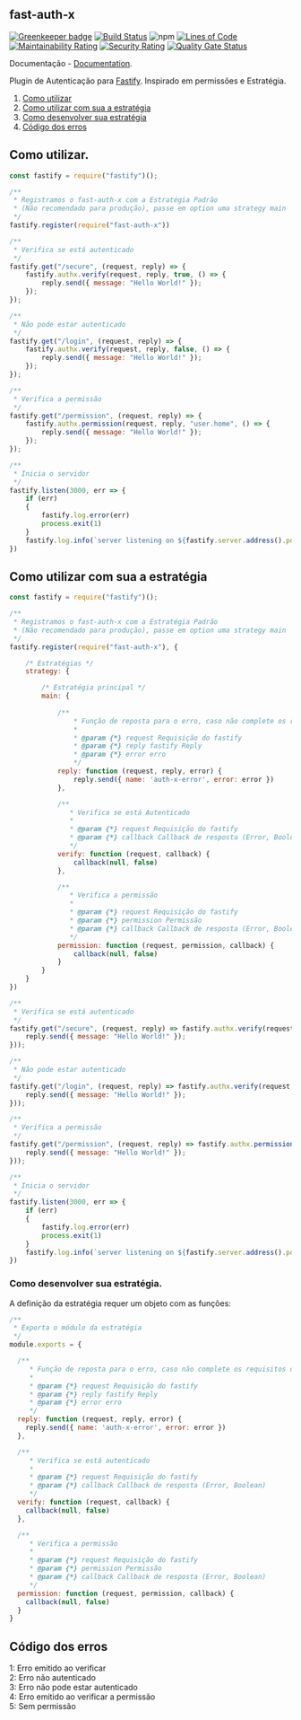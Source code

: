 ## fast-auth-x

[![Greenkeeper badge](https://badges.greenkeeper.io/GleisonMv/fast-auth-x.svg)](https://greenkeeper.io/)
[![Build Status](https://travis-ci.com/GleisonMv/fast-auth-x.svg?branch=master)](https://travis-ci.com/GleisonMv/fast-auth-x)
![npm](https://img.shields.io/npm/v/fast-auth-x.svg)
[![Lines of Code](https://sonarcloud.io/api/project_badges/measure?project=GleisonMv_fast-auth-x&metric=ncloc)](https://sonarcloud.io/dashboard?id=GleisonMv_fast-auth-x)
[![Maintainability Rating](https://sonarcloud.io/api/project_badges/measure?project=GleisonMv_fast-auth-x&metric=sqale_rating)](https://sonarcloud.io/dashboard?id=GleisonMv_fast-auth-x)
[![Security Rating](https://sonarcloud.io/api/project_badges/measure?project=GleisonMv_fast-auth-x&metric=security_rating)](https://sonarcloud.io/dashboard?id=GleisonMv_fast-auth-x)
[![Quality Gate Status](https://sonarcloud.io/api/project_badges/measure?project=GleisonMv_fast-auth-x&metric=alert_status)](https://sonarcloud.io/dashboard?id=GleisonMv_fast-auth-x)

Documentação - [Documentation](https://github.com/GleisonMv/fast-auth-x/blob/master/README.md).

Plugin de Autenticação para [Fastify](http://fastify.io/).
Inspirado em permissões e Estratégia.

1. [Como utilizar](#como-utilizar)
2. [Como utilizar com sua a estratégia](#como-utilizar-com-sua-a-estratégia)
3. [Como desenvolver sua estratégia](como-desenvolver-sua-estratégia)
4. [Código dos erros](#código-dos-erros)

## Como utilizar.

```javascript
const fastify = require("fastify")();

/**
 * Registramos o fast-auth-x com a Estratégia Padrão 
 * (Não recomendado para produção), passe em option uma strategy main
 */
fastify.register(require("fast-auth-x"))

/**
 * Verifica se está autenticado
 */
fastify.get("/secure", (request, reply) => {
    fastify.authx.verify(request, reply, true, () => {
        reply.send({ message: "Hello World!" });
    });
});

/**
 * Não pode estar autenticado
 */
fastify.get("/login", (request, reply) => {
    fastify.authx.verify(request, reply, false, () => {
        reply.send({ message: "Hello World!" });
    });
});

/**
 * Verifica a permissão
 */
fastify.get("/permission", (request, reply) => {
    fastify.authx.permission(request, reply, "user.home", () => {
        reply.send({ message: "Hello World!" });
    });
});

/**
 * Inicia o servidor
 */
fastify.listen(3000, err => {
    if (err)
    {
        fastify.log.error(err)
        process.exit(1)
    }
    fastify.log.info(`server listening on ${fastify.server.address().port}`)
})
```

## Como utilizar com sua a estratégia

```javascript
const fastify = require("fastify")();

/**
 * Registramos o fast-auth-x com a Estratégia Padrão 
 * (Não recomendado para produção), passe em option uma strategy main
 */
fastify.register(require("fast-auth-x"), {

    /* Estratégias */
    strategy: {

        /* Estratégia principal */
        main: {
            
            /**
                * Função de reposta para o erro, caso não complete os requisitos da funções abaixo
                *
                * @param {*} request Requisição do fastify
                * @param {*} reply fastify Reply
                * @param {*} error erro
                */
            reply: function (request, reply, error) {
                reply.send({ name: 'auth-x-error', error: error })
            },

            /**
               * Verifica se está Autenticado
               *
               * @param {*} request Requisição do fastify
               * @param {*} callback Callback de resposta (Error, Boolean)
               */
            verify: function (request, callback) {
                callback(null, false)
            },

            /**
               * Verifica a permissão
               *
               * @param {*} request Requisição do fastify
               * @param {*} permission Permissão
               * @param {*} callback Callback de resposta (Error, Boolean)
               */
            permission: function (request, permission, callback) {
                callback(null, false)
            }
        }
    }
})

/**
 * Verifica se está autenticado
 */
fastify.get("/secure", (request, reply) => fastify.authx.verify(request, reply, true, () => {
    reply.send({ message: "Hello World!" });
}));

/**
 * Não pode estar autenticado
 */
fastify.get("/login", (request, reply) => fastify.authx.verify(request, reply, false, () => {
    reply.send({ message: "Hello World!" });
}));

/**
 * Verifica a permissão
 */
fastify.get("/permission", (request, reply) => fastify.authx.permission(request, reply, "user.home", () => {
    reply.send({ message: "Hello World!" });
}));

/**
 * Inicia o servidor
 */
fastify.listen(3000, err => {
    if (err)
    {
        fastify.log.error(err)
        process.exit(1)
    }
    fastify.log.info(`server listening on ${fastify.server.address().port}`)
})
```

### Como desenvolver sua estratégia.

A definição da estratégia requer um objeto com as funções:
``` javascript
/**
 * Exporta o módulo da estratégia
 */
module.exports = {

  /**
     * Função de reposta para o erro, caso não complete os requisitos da funções abaixo
     *
     * @param {*} request Requisição do fastify
     * @param {*} reply fastify Reply
     * @param {*} error erro
     */
  reply: function (request, reply, error) {
    reply.send({ name: 'auth-x-error', error: error })
  },

  /**
     * Verifica se está autenticado
     *
     * @param {*} request Requisição do fastify
     * @param {*} callback Callback de resposta (Error, Boolean)
     */
  verify: function (request, callback) {
    callback(null, false)
  },

  /**
     * Verifica a permissão
     *
     * @param {*} request Requisição do fastify
     * @param {*} permission Permissão
     * @param {*} callback Callback de resposta (Error, Boolean)
     */
  permission: function (request, permission, callback) {
    callback(null, false)
  }
}
```
## Código dos erros

1: Erro emitido ao verificar  
2: Erro não autenticado  
3: Erro não pode estar autenticado  
4: Erro emitido ao verificar a permissão  
5: Sem permissão  
